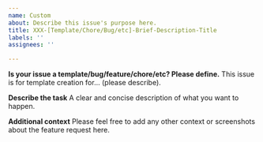 ```yaml
---
name: Custom
about: Describe this issue's purpose here.
title: XXX-[Template/Chore/Bug/etc]-Brief-Description-Title
labels: ''
assignees: ''

---
```


**Is your issue a template/bug/feature/chore/etc? Please define.**
This issue is for template creation for... (please describe).

**Describe the task**
A clear and concise description of what you want to happen.

**Additional context**
Please feel free to add any other context or screenshots about the feature request here.
